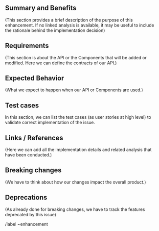 ## Summary and Benefits

(This section provides a brief description of the purpose of this enhancement. If no linked analysis
is available, it may be useful to include the rationale behind the implementation decision)

## Requirements

(This section is about the API or the Components that will be added or modified. Here we can define
the contracts of our API.)

## Expected Behavior

(What we expect to happen when our API or Components are used.)

## Test cases

In this section, we can list the test cases (as user stories at high level) to validate correct implementation of the issue.

## Links / References

(Here we can add all the implementation details and related analysis that have been conducted.)

## Breaking changes

(We have to think about how our changes impact the overall product.)

## Deprecations

(As already done for breaking changes, we have to track the features deprecated by this issue)

/label ~enhancement 
